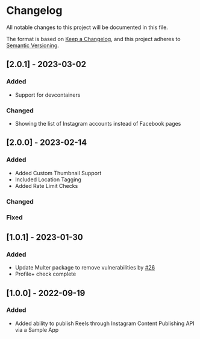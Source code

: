 # Changelog

All notable changes to this project will be documented in this file.

The format is based on [Keep a Changelog](https://keepachangelog.com/en/1.0.0/), and this project adheres to [Semantic Versioning](https://semver.org/spec/v2.0.0.html).

## [2.0.1] - 2023-03-02

### Added
- Support for devcontainers

### Changed
- Showing the list of Instagram accounts instead of Facebook pages

## [2.0.0] - 2023-02-14

### Added 
- Added Custom Thumbnail Support
- Included Location Tagging
- Added Rate Limit Checks 

### Changed

### Fixed

## [1.0.1] - 2023-01-30
### Added
- Update Multer package to remove vulnerabilities by [#26](https://github.com/fbsamples/reels_publishing_apis/issues/26)
- Profile+ check complete

## [1.0.0] - 2022-09-19

### Added 
- Added ability to publish Reels through Instagram Content Publishing API via a Sample App
